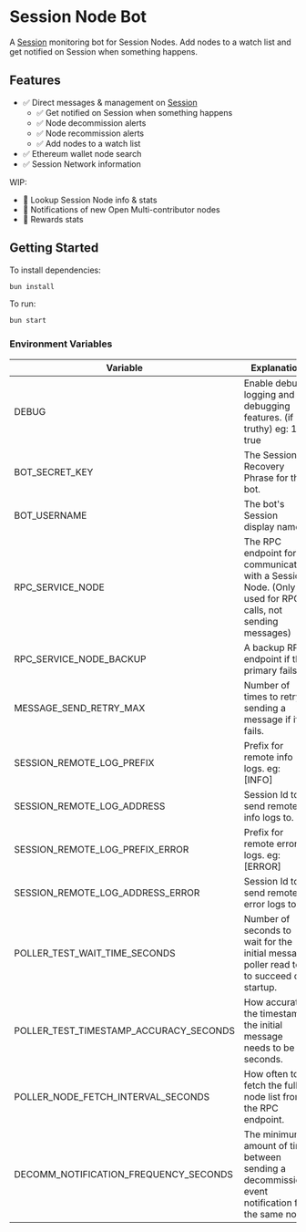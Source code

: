 # Session Node Bot

A [Session](https://getsession.org) monitoring bot for Session Nodes. Add nodes to a watch list and get notified on Session when something happens.

## Features

- ✅ Direct messages & management on [Session](https://getsession.org) 
  - ✅ Get notified on Session when something happens
  - ✅ Node decommission alerts
  - ✅ Node recommission alerts
  - ✅ Add nodes to a watch list
- ✅ Ethereum wallet node search
- ✅ Session Network information

WIP: 

- 🔳 Lookup Session Node info & stats
- 🔳 Notifications of new Open Multi-contributor nodes
- 🔳 Rewards stats

## Getting Started

To install dependencies:

```bash
bun install
```

To run:

```bash
bun start
```

### Environment Variables

| Variable                               | Explanation                                                                                             |
|----------------------------------------|---------------------------------------------------------------------------------------------------------|
| DEBUG                                  | Enable debug logging and debugging features. (if truthy) eg: 1 or true                                  |
| BOT_SECRET_KEY                         | The Session Recovery Phrase for the bot.                                                                |
| BOT_USERNAME                           | The bot's Session display name.                                                                         |
| RPC_SERVICE_NODE                       | The RPC endpoint for communicating with a Session Node. (Only used for RPC calls, not sending messages) |
| RPC_SERVICE_NODE_BACKUP                | A backup RPC endpoint if the primary fails.                                                             |
| MESSAGE_SEND_RETRY_MAX                 | Number of times to retry sending a message if if it fails.                                              |
| SESSION_REMOTE_LOG_PREFIX              | Prefix for remote info logs. eg: \[INFO\]                                                               |
| SESSION_REMOTE_LOG_ADDRESS             | Session Id to send remote info logs to.                                                                 |
| SESSION_REMOTE_LOG_PREFIX_ERROR        | Prefix for remote error logs. eg: \[ERROR\]                                                             |
| SESSION_REMOTE_LOG_ADDRESS_ERROR       | Session Id to send remote error logs to.                                                                |
| POLLER_TEST_WAIT_TIME_SECONDS          | Number of seconds to wait for the initial message poller read test to succeed on startup.               |
| POLLER_TEST_TIMESTAMP_ACCURACY_SECONDS | How accurate the timestamp the initial message needs to be in seconds.                                  |
| POLLER_NODE_FETCH_INTERVAL_SECONDS     | How often to fetch the full node list from the RPC endpoint.                                            |
| DECOMM_NOTIFICATION_FREQUENCY_SECONDS  | The minimum amount of time between sending a decommission event notification for the same node.         |
